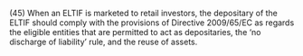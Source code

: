 (45) When an ELTIF is marketed to retail investors, the depositary of the ELTIF should comply with the provisions of Directive 2009/65/EC as regards the eligible entities that are permitted to act as depositaries, the ‘no discharge of liability’ rule, and the reuse of assets.